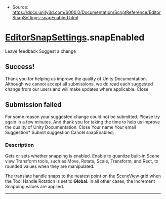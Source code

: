 * Source: https://docs.unity3d.com/6000.0/Documentation/ScriptReference/EditorSnapSettings-snapEnabled.html

#  [EditorSnapSettings](https://docs.unity3d.com/6000.0/Documentation/ScriptReference/EditorSnapSettings.html).snapEnabled
Leave feedback
Suggest a change
## Success!
Thank you for helping us improve the quality of Unity Documentation. Although we cannot accept all submissions, we do read each suggested change from our users and will make updates where applicable.
Close
## Submission failed
For some reason your suggested change could not be submitted. Please <a>try again</a> in a few minutes. And thank you for taking the time to help us improve the quality of Unity Documentation.
Close
Your name Your email Suggestion* Submit suggestion
Cancel
snapEnabled; 
### Description
Gets or sets whether snapping is enabled.
Enable to quantize built-in Scene view Transform tools, such as Move, Rotate, Scale, Transform, and Rect, to rounded values when they are manipulated.   
  
The translate handle snaps to the nearest point on the [SceneView](https://docs.unity3d.com/6000.0/Documentation/ScriptReference/SceneView.html) grid when the Tool Handle Rotation is set to **Global**. In all other cases, the Increment Snapping values are applied.
* * *
